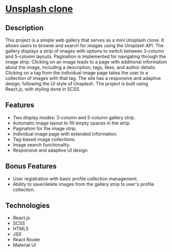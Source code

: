 # [Unsplash clone]('https://anyalyalya.github.io/unsplash-clone') 

## Description

This project is a simple web gallery that serves as a mini Unsplash clone. It allows users to browse and search for images using the Unsplash API. The gallery displays a strip of images with options to switch between 3-column and 5-column layouts. Pagination is implemented for navigating through the image strip. Clicking on an image leads to a page with additional information about the image, including a description, tags, likes, and author details. Clicking on a tag from the individual image page takes the user to a collection of images with that tag. The site has a responsive and adaptive design, following the UI style of Unsplash. The project is built using React.js, with styling done in SCSS.

## Features

- Two display modes: 3-column and 5-column gallery strip.
- Automatic image layout to fill empty spaces in the strip.
- Pagination for the image strip.
- Individual image page with extended information.
- Tag-based image collections.
- Image search functionality.
- Responsive and adaptive UI design.

## Bonus Features

- User registration with basic profile collection management.
- Ability to save/delete images from the gallery strip to user's profile collection.

## Technologies

- React.js
- SCSS
- HTML5
- JSX
- React Router
- Material UI
